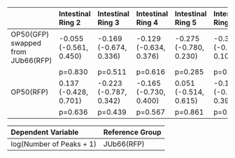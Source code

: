 |                                   | Intestinal Ring 2      | Intestinal Ring 3      | Intestinal Ring 4      | Intestinal Ring 5      | Intestinal Ring 6      | Intestinal Ring 7      | Intestinal Ring 8       | Intestinal Ring 9       |
|:----------------------------------|:-----------------------|:-----------------------|:-----------------------|:-----------------------|:-----------------------|:-----------------------|:------------------------|:------------------------|
| OP50(GFP) swapped from JUb66(RFP) | -0.055 (-0.561, 0.450) | -0.169 (-0.674, 0.336) | -0.129 (-0.634, 0.376) | -0.275 (-0.780, 0.230) | -0.398 (-0.903, 0.107) | -0.451 (-0.956, 0.054) | -0.537 (-1.042, -0.032) | -0.620 (-1.125, -0.115) |
|                                   | p=0.830                | p=0.511                | p=0.616                | p=0.285                | p=0.122                | p=0.080                | p=0.037                 | p=0.016                 |
| OP50(RFP)                         | 0.137 (-0.428, 0.701)  | -0.223 (-0.787, 0.342) | -0.165 (-0.730, 0.400) | 0.051 (-0.514, 0.615)  | -0.169 (-0.734, 0.395) | -0.432 (-0.996, 0.133) | -0.322 (-0.887, 0.243)  | -0.141 (-0.706, 0.423)  |
|                                   | p=0.636                | p=0.439                | p=0.567                | p=0.861                | p=0.557                | p=0.134                | p=0.264                 | p=0.623                 |

|Dependent Variable    |Reference Group       |
|:---------------------|:-----------------------|
|log(Number of Peaks + 1)    | JUb66(RFP)        |
